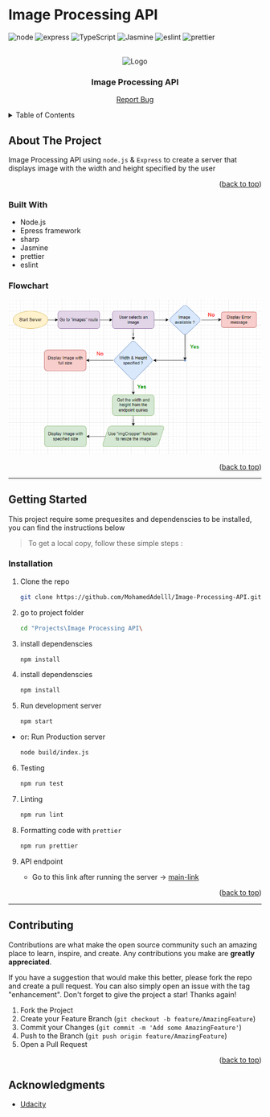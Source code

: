 # Image Processing API

<div id="top"></div>

![node](https://img.shields.io/badge/Node.js-339933?style=for-the-badge&logo=nodedotjs&logoColor=white)
![express](https://img.shields.io/badge/Express.js-000000?style=for-the-badge&logo=express&logoColor=white)
![TypeScript](https://img.shields.io/badge/TypeScript-007ACC?style=for-the-badge&logo=typescript&logoColor=white)
![Jasmine](https://img.shields.io/badge/Jasmine-8A4182?style=for-the-badge&logo=Jasmine&logoColor=white)
![eslint](https://img.shields.io/badge/eslint-3A33D1?style=for-the-badge&logo=eslint&logoColor=white)
![prettier](https://img.shields.io/badge/prettier-1A2C34?style=for-the-badge&logo=prettier&logoColor=F7BA3E)

<!-- PROJECT LOGO -->
<br />
<div align="center">
    <img src="./assets/imgCropper.svg" alt="Logo" height="80">

  <h3 align="center">Image Processing API</h3>

  <p align="center">
    <a href="https://github.com/MohamedAdelll/Image-Processing-API/issues">Report Bug</a>
  </p>
</div>

<!-- TABLE OF CONTENTS -->
<details>
  <summary>Table of Contents</summary>
  <ol>
    <li>
      <a href="#about-the-project">About The Project</a>
      <ul>
        <li><a href="#built-with">Built With</a></li>
        <li><a href="#flowchart">Flowchart</a></li>
      </ul>
    </li>
    <li>
      <a href="#getting-started">Getting Started</a>
      <ul>
        <li><a href="#installation">Installation</a></li>
      </ul>
    </li>
    <li><a href="#contributing">Contributing</a></li>
    <li><a href="#acknowledgments">Acknowledgments</a></li>
  </ol>
</details>

<!-- ABOUT THE PROJECT -->

## About The Project

Image Processing API using `node.js` & `Express` to create a server that displays image with the width and height specified by the user

<p align="right">(<a href="#top">back to top</a>)</p>

### Built With

- Node.js
- Epress framework
- sharp
- Jasmine
- prettier
- eslint

### Flowchart

<img src='./assets/flowshart1.png' alt='flowchart' >

<p align="right">(<a href="#top">back to top</a>)</p>

---

<!-- GETTING STARTED -->

## Getting Started

This project require some prequesites and dependenscies to be installed, you can find the instructions below

> To get a local copy, follow these simple steps :

### Installation

1. Clone the repo
   ```sh
   git clone https://github.com/MohamedAdelll/Image-Processing-API.git
   ```
2. go to project folder
   ```sh
   cd "Projects\Image Processing API\
   ```
3. install dependenscies
   ```sh
   npm install
   ```
4. install dependenscies
   ```sh
   npm install
   ```
5. Run development server
   ```sh
   npm start
   ```

- or: Run Production server
  ```sh
  node build/index.js
  ```

6. Testing
   ```sh
   npm run test
   ```
7. Linting
   ```sh
   npm run lint
   ```
8. Formatting code with `prettier`
   ```sh
   npm run prettier
   ```
9. API endpoint

   - Go to this link after running the server ->
     [main-link](http://localhost:3000/images)

<p align="right">(<a href="#top">back to top</a>)</p>

---

<!-- CONTRIBUTING -->

## Contributing

Contributions are what make the open source community such an amazing place to learn, inspire, and create. Any contributions you make are **greatly appreciated**.

If you have a suggestion that would make this better, please fork the repo and create a pull request. You can also simply open an issue with the tag "enhancement".
Don't forget to give the project a star! Thanks again!

1. Fork the Project
2. Create your Feature Branch (`git checkout -b feature/AmazingFeature`)
3. Commit your Changes (`git commit -m 'Add some AmazingFeature'`)
4. Push to the Branch (`git push origin feature/AmazingFeature`)
5. Open a Pull Request

<p align="right">(<a href="#top">back to top</a>)</p>

<!-- ACKNOWLEDGMENTS -->

## Acknowledgments

- [Udacity](https://github.com/udacity)
